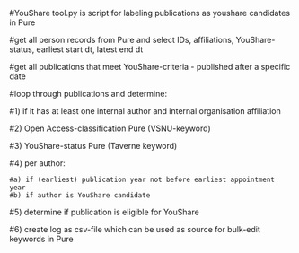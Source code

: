 #YouShare tool.py is script for labeling publications as youshare candidates in Pure

#get all person records from Pure and select IDs, affiliations, YouShare-status, earliest start dt, latest end dt

#get all publications that meet YouShare-criteria - published after a specific date

#loop through publications and determine:

#1) if it has at least one internal author and internal organisation affiliation

#2) Open Access-classification Pure (VSNU-keyword)

#3) YouShare-status Pure (Taverne keyword)

#4) per author:

    #a) if (earliest) publication year not before earliest appointment year
    #b) if author is YouShare candidate
    
#5) determine if publication is eligible for YouShare

#6) create log as csv-file which can be used as source for bulk-edit keywords in Pure
